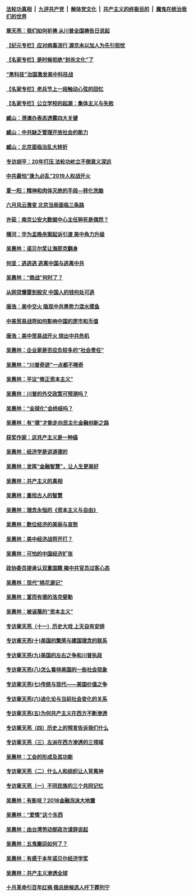 

####  [法轮功真相](../../../../basic/blob/master/README.md?t=07081202) &nbsp;|&nbsp; [九评共产党](../../../../9ping.md/blob/master/README.md?t=07081202) &nbsp;|&nbsp; [解体党文化](../../../../jtdwh.md/blob/master/README.md?t=07081202)  &nbsp;|&nbsp; [共产主义的终极目的](../../../../gczydzjmd.md/blob/master/README.md?t=07081202) &nbsp;|&nbsp; [魔鬼在统治我们的世界](../../../../mgztzwmdsj.md/blob/master/README.md?t=07081202) 

#### [章天亮：我们如何祈祷 从川普全国祷告日说起](../pages/nsc423/n11944627.md?t=07081202) 

#### [【纪元专栏】应对病毒流行 渥京未以加人为先引担忧](../pages/nsc423/n11875714.md?t=07081202) 

#### [【名家专栏】是时候拒绝“封杀文化”了](../pages/nsc423/n11814093.md?t=07081202) 

#### [“黑科技”治国激发美中科技战](../pages/nsc423/n11638056.md?t=07081202) 

#### [【名家专栏】老兵节上一段触动心弦的回忆](../pages/nsc423/n11646016.md?t=07081202) 

#### [【名家专栏】公立学校的起源：集体主义与失败](../pages/nsc423/n11601833.md?t=07081202) 

#### [臧山：港澳办表态透露四大关键](../pages/nsc423/n11421628.md?t=07081202) 

#### [臧山：中共缺乏管理开放社会的能力](../pages/nsc423/n11407457.md?t=07081202) 

#### [臧山：北京面临治乱大转折](../pages/nsc423/n11406895.md?t=07081202) 

#### [专访胡平：20年打压 法轮功屹立不倒意义深远](../pages/nsc423/n11398800.md?t=07081202) 

#### [中共最怕“逢九必乱”2019人权战开火](../pages/nsc423/n11385248.md?t=07081202) 

#### [夏一阳：精神和肉体灭绝的手段—转化洗脑](../pages/nsc423/n11368250.md?t=07081202) 

#### [六月风云激变 北京当局面临三条路](../pages/nsc423/n11313668.md?t=07081202) 

#### [许茹：南京公安大数据中心主任猝死是偶然？](../pages/nsc423/n11064744.md?t=07081202) 

#### [横河：华为孟晚舟案起诉引渡 美中角力升级](../pages/nsc423/n11027230.md?t=07081202) 

#### [吴惠林：诺贝尔奖让海耶克翻身](../pages/nsc423/n10890049.md?t=07081202) 

#### [何坚：逃逃逃 逃离中国与逃离中共](../pages/nsc423/n10592891.md?t=07081202) 

#### [吴惠林：“商战”何时了？](../pages/nsc423/n10573558.md?t=07081202) 

#### [从网贷爆雷到股灾 中国人的钱何处可逃](../pages/nsc423/n10572800.md?t=07081202) 

#### [唐浩：美中交火 隐现中共黑势力混水摸鱼](../pages/nsc423/n10544040.md?t=07081202) 

#### [中美贸易战将如何影响中国的房市和币值](../pages/nsc423/n10543697.md?t=07081202) 

#### [唐浩：美中贸易战开火 烧出中共危机](../pages/nsc423/n10540126.md?t=07081202) 

#### [吴惠林：企业家是否应负较多的“社会责任”](../pages/nsc423/n10535022.md?t=07081202) 

#### [吴惠林：“川普奇迹”一点都不稀奇](../pages/nsc423/n10512808.md?t=07081202) 

#### [吴惠林：平议“修正资本主义”](../pages/nsc423/n10495724.md?t=07081202) 

#### [吴惠林：川普的外交政策可预测吗？](../pages/nsc423/n10462387.md?t=07081202) 

#### [吴惠林：“全球化”会终结吗？](../pages/nsc423/n10452838.md?t=07081202) 

#### [吴惠林：有“德”才能走向民主化金融创新之路](../pages/nsc423/n10432292.md?t=07081202) 

#### [获奖作家：这共产主义是一种癌](../pages/nsc423/n10431541.md?t=07081202) 

#### [吴惠林：经济学是讲道德的](../pages/nsc423/n10398014.md?t=07081202) 

#### [吴惠林：发挥“金融智慧”，让人生更美好](../pages/nsc423/n10375019.md?t=07081202) 

#### [吴惠林：共产主义的真相](../pages/nsc423/n10351394.md?t=07081202) 

#### [吴惠林：重拾古人的智慧](../pages/nsc423/n10337691.md?t=07081202) 

#### [吴惠林：理念永恒的《资本主义与自由》](../pages/nsc423/n10316274.md?t=07081202) 

#### [吴惠林：数位经济的美丽与哀愁](../pages/nsc423/n10292946.md?t=07081202) 

#### [吴惠林：美中经济战将开打？](../pages/nsc423/n10258825.md?t=07081202) 

#### [吴惠林：可怕的中国经济扩张](../pages/nsc423/n10219147.md?t=07081202) 

#### [政协委员提承认双重国籍 揭中共官员过客心态](../pages/nsc423/n10208809.md?t=07081202) 

#### [吴惠林：现代“桃花源记”](../pages/nsc423/n10185234.md?t=07081202) 

#### [吴惠林：富而有德的洛克斐勒](../pages/nsc423/n10142264.md?t=07081202) 

#### [吴惠林：被诬蔑的“资本主义”](../pages/nsc423/n10124816.md?t=07081202) 

#### [专访章天亮（十一）历史大戏 上天自有安排](../pages/nsc423/n10094905.md?t=07081202) 

#### [专访章天亮(十)美国的繁荣与建国理念的联系](../pages/nsc423/n10094899.md?t=07081202) 

#### [专访章天亮(九)美国的左右之争和川普执政](../pages/nsc423/n10094889.md?t=07081202) 

#### [专访章天亮(八)怎么看待美国的一些社会现象](../pages/nsc423/n10094857.md?t=07081202) 

#### [专访章天亮(七)传统与现代——美国价值之争](../pages/nsc423/n10093140.md?t=07081202) 

#### [专访章天亮(六)进化论与当前社会变化的关系](../pages/nsc423/n10092036.md?t=07081202) 

#### [专访章天亮(五)为何共产主义在西方不断渗透](../pages/nsc423/n10083620.md?t=07081202) 

#### [专访章天亮（四）历史上的预言告诉我们什么](../pages/nsc423/n10083606.md?t=07081202) 

#### [专访章天亮（三）左派在西方渗透的三领域](../pages/nsc423/n10081115.md?t=07081202) 

#### [吴惠林：工会的形成及其功能](../pages/nsc423/n10080633.md?t=07081202) 

#### [专访章天亮（二）什么人和组织让人背离神](../pages/nsc423/n10076637.md?t=07081202) 

#### [专访章天亮（一）不同民族的三个共同记忆](../pages/nsc423/n10074188.md?t=07081202) 

#### [吴惠林：有影呒？2018金融泡沫大地震](../pages/nsc423/n10040534.md?t=07081202) 

#### [吴惠林：“爱情”这个东西](../pages/nsc423/n10019423.md?t=07081202) 

#### [吴惠林：由台湾劳动部政次请辞说起](../pages/nsc423/n9979679.md?t=07081202) 

#### [吴惠林：五鬼搬运如何了？](../pages/nsc423/n9925338.md?t=07081202) 

#### [吴惠林：有感于本年诺贝尔经济学奖](../pages/nsc423/n9871883.md?t=07081202) 

#### [吴惠林：共产主义渗透全球](../pages/nsc423/n9812748.md?t=07081202) 

#### [十月革命引百年红祸 俄总统候选人吁下葬列宁](../pages/nsc423/n9810182.md?t=07081202) 

